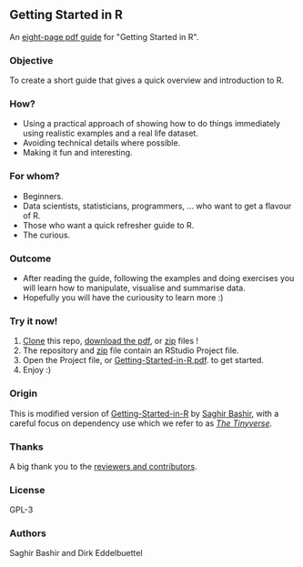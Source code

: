 ## Getting Started in R

An [eight-page pdf guide](https://eddelbuettel.github.io/gsir-te/Getting-Started-in-R.pdf) for "Getting Started in R".

### Objective

To create a short guide that gives a quick overview and introduction to R. 

### How?

* Using a practical approach of showing how to do things immediately using realistic 
examples and a real life dataset. 
* Avoiding technical details where possible.
* Making it fun and interesting.

### For whom?

* Beginners.
* Data scientists, statisticians, programmers, ... who want to get a flavour of R.
* Those who want a quick refresher guide to R.
* The curious.

### Outcome

* After reading the guide, following the examples and doing exercises you will 
learn how to manipulate, visualise and summarise data.
* Hopefully you will have the curiousity to learn more :)

### Try it now!

1. [Clone](https://help.github.com/articles/cloning-a-repository/) this repo,
   [download the pdf](https://eddelbuettel.github.io/gsir-te/Getting-Started-in-R.pdf), or
   [zip](https://eddelbuettel.github.io/gsir-te/Getting-Started-in-R.zip) files !
2. The repository and
   [zip](https://eddelbuettel.github.io/gsir-te/Getting-Started-in-R.zip)
   file contain an RStudio Project file.
3. Open the Project file, or [Getting-Started-in-R.pdf](Getting-Started-in-R.pdf). to get started.
4. Enjoy :)

### Origin

This is modified version of
[Getting-Started-in-R](https://github.com/saghirb/Getting-Started-in-R) by 
[Saghir Bashir](https://github.com/saghirb), with a careful focus on
dependency use which we refer to as [_The Tinyverse_](http://www.tinyverse.org/).

### Thanks

A big thank you to the [reviewers and contributors](Contributors.md).

### License

GPL-3

### Authors

Saghir Bashir and Dirk Eddelbuettel
